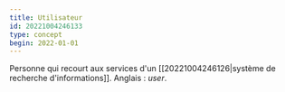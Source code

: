 ```yaml
---
title: Utilisateur
id: 20221004246133
type: concept
begin: 2022-01-01
---
```


Personne qui recourt aux services d'un [[20221004246126|système de recherche d'informations]]. Anglais : *user*.